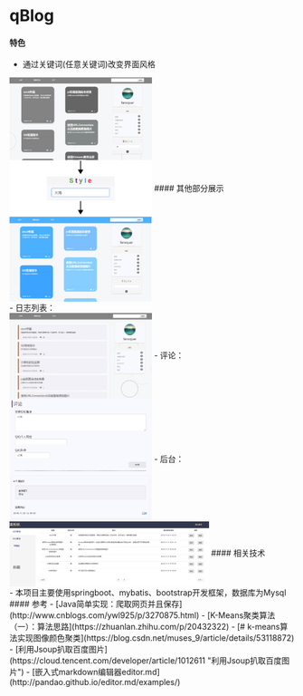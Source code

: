 ﻿# qBlog
#### 特色
- 通过关键词(任意关键词)改变界面风格
<img src="https://github.com/fanxquer/qBlog/blob/master/readmeImage/1.jpg" width="50%" align=center>
#### 其他部分展示<br>
- 日志列表：<br>
<img src="https://github.com/fanxquer/qBlog/blob/master/readmeImage/2.jpg" width="50%" align=center>
- 评论：<br>
<img src="https://github.com/fanxquer/qBlog/blob/master/readmeImage/3.jpg" width="50%" align=center>
- 后台：<br>
<img src="https://github.com/fanxquer/qBlog/blob/master/readmeImage/4.jpg" width="70%" align=center>
#### 相关技术<br>
- 本项目主要使用springboot、mybatis、bootstrap开发框架，数据库为Mysql
#### 参考
- [Java简单实现：爬取网页并且保存](http://www.cnblogs.com/ywl925/p/3270875.html)
- [K-Means聚类算法（一）：算法思路](https://zhuanlan.zhihu.com/p/20432322)
- [# k-means算法实现图像颜色聚类](https://blog.csdn.net/muses_9/article/details/53118872)
- [利用Jsoup扒取百度图片](https://cloud.tencent.com/developer/article/1012611 "利用Jsoup扒取百度图片")
- [嵌入式markdown编辑器editor.md](http://pandao.github.io/editor.md/examples/)